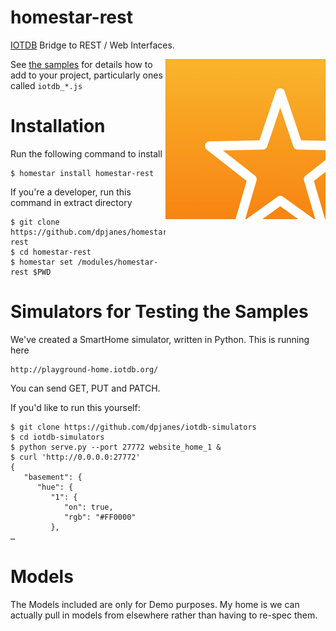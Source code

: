 # homestar-rest
[IOTDB](https://github.com/dpjanes/node-iotdb) Bridge to REST / Web Interfaces.

<img src="https://raw.githubusercontent.com/dpjanes/iotdb-homestar/master/docs/HomeStar.png" align="right" />


See <a href="samples/">the samples</a> for details how to add to your project,
particularly ones called <code>iotdb\_\*.js</code>

# Installation

Run the following command to install

    $ homestar install homestar-rest

If you're a developer, run this command in extract directory

    $ git clone https://github.com/dpjanes/homestar-rest
    $ cd homestar-rest
    $ homestar set /modules/homestar-rest $PWD

# Simulators for Testing the Samples

We've created a SmartHome simulator, written in Python. 
This is running here

    http://playground-home.iotdb.org/

You can send GET, PUT and PATCH.

If you'd like to run this yourself:

    $ git clone https://github.com/dpjanes/iotdb-simulators
    $ cd iotdb-simulators
    $ python serve.py --port 27772 website_home_1 &
    $ curl 'http://0.0.0.0:27772'
    {
       "basement": {
          "hue": {
             "1": {
                "on": true, 
                "rgb": "#FF0000"
             }, 
    …

# Models

The Models included are only for Demo purposes. 
My home is we can actually pull in models from
elsewhere rather than having to re-spec them.
